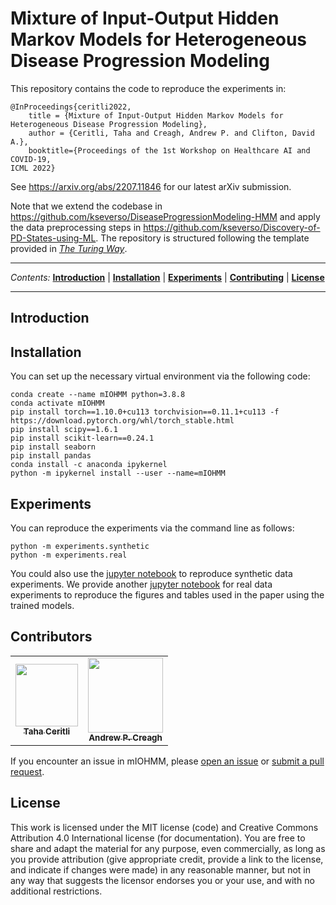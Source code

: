 # Mixture of Input-Output Hidden Markov Models for Heterogeneous Disease Progression Modeling
This repository contains the code to reproduce the experiments in:
```
@InProceedings{ceritli2022,
    title = {Mixture of Input-Output Hidden Markov Models for Heterogeneous Disease Progression Modeling},
    author = {Ceritli, Taha and Creagh, Andrew P. and Clifton, David A.},
    booktitle={Proceedings of the 1st Workshop on Healthcare AI and COVID-19,
ICML 2022}
```

See https://arxiv.org/abs/2207.11846 for our latest arXiv submission.

Note that we extend the codebase in https://github.com/kseverso/DiseaseProgressionModeling-HMM 
and apply the data preprocessing steps in https://github.com/kseverso/Discovery-of-PD-States-using-ML. The repository is structured following the template provided in *[The Turing Way](https://the-turing-way.netlify.app/welcome)*.

---

*Contents:* <a href="#introduction"><b>Introduction</b></a> | <a href="#installation"><b>Installation</b></a> | <a href="#experiments"><b>Experiments</b></a> | <a href="#contributing"><b>Contributing</b></a> | <a href="#notes"><b>License</b></a>

---

## Introduction

## Installation
You can set up the necessary virtual environment via the following code:
```
conda create --name mIOHMM python=3.8.8
conda activate mIOHMM
pip install torch==1.10.0+cu113 torchvision==0.11.1+cu113 -f https://download.pytorch.org/whl/torch_stable.html
pip install scipy==1.6.1
pip install scikit-learn==0.24.1
pip install seaborn
pip install pandas
conda install -c anaconda ipykernel
python -m ipykernel install --user --name=mIOHMM
```

## Experiments
You can reproduce the experiments via the command line as follows:
```
python -m experiments.synthetic
python -m experiments.real
```

You could also use the [jupyter notebook](https://github.com/tahaceritli/mIOHMM/blob/main/notebooks/Synthetic%20Data.ipynb) 
to reproduce synthetic data experiments. We provide another [jupyter notebook](https://github.com/tahaceritli/mIOHMM/blob/main/notebooks/Real%20Data.ipynb) for real data experiments to reproduce the figures 
and tables used in the paper using the trained models. 
<!---
## Repo Structure

Inspired by [Cookie Cutter Data Science](https://github.com/drivendata/cookiecutter-data-science)

```
├── LICENSE
├── README.md          <- The top-level README for users of this project.
├── data
│   ├── processed      <- The final, canonical data sets for modeling.
│   └── raw            <- The original, immutable data dump.
│
├── models             <- Trained and serialized models, model predictions, or model summaries
│
├── notebooks          <- Jupyter notebooks. Naming convention is a number (for ordering),
│                         the creator's initials, and a short `-` delimited description, e.g.
│                         `1.0-jqp-initial-data-exploration`.
│
├── outputs            <- Figures and Tables generated using the trained models.
│
├── src                <- Source code for use in this project.
│   │
│   ├── utils.py       <- Scripts to download or generate data
│   │
│   ├── piomhmm.py     <- Class definitions for the model
└──
```
--->

## Contributors
<!-- ALL-CONTRIBUTORS-LIST:START - Do not remove or modify this section -->
<!-- prettier-ignore-start -->
<!-- markdownlint-disable -->
<table>
  <tr>
    <td align="center"><a href="http://tahaceritli.github.io/"><img src="https://tahaceritli.github.io/images/profile.png" width="100px;" alt=""/><br /><sub><b>Taha Ceritli</b></sub> </a> </td>
    <td align="center"><a href="https://www.andrewcreagh.com/"><img src="https://avatars.githubusercontent.com/u/22932251?v=4" width="120px;" alt=""/><br /><sub><b>Andrew P. Creagh</b></sub> </a> </td>
    </tr>
</table>

<!-- markdownlint-restore -->
<!-- prettier-ignore-end -->

<!-- ALL-CONTRIBUTORS-LIST:END -->



If you encounter an issue in mIOHMM, please [open an 
issue](https://help.github.com/en/github/managing-your-work-on-github/creating-an-issue) 
or [submit a pull 
request](https://help.github.com/en/github/collaborating-with-issues-and-pull-requests/creating-a-pull-request). 

## License

This work is licensed under the MIT license (code) and Creative Commons Attribution 4.0 International license (for documentation).
You are free to share and adapt the material for any purpose, even commercially,
as long as you provide attribution (give appropriate credit, provide a link to the license,
and indicate if changes were made) in any reasonable manner, but not in any way that suggests the
licensor endorses you or your use, and with no additional restrictions.
